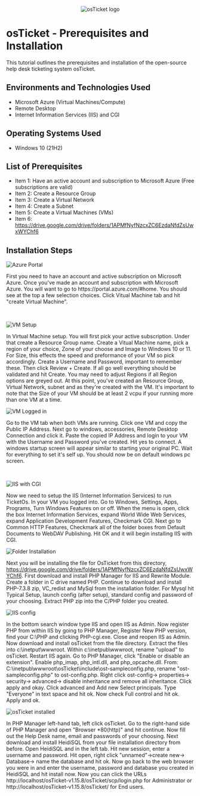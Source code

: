 <p align="center">
<img src="https://i.imgur.com/Clzj7Xs.png" alt="osTicket logo"/>
</p>

<h1>osTicket - Prerequisites and Installation</h1>
This tutorial outlines the prerequisites and installation of the open-source help desk ticketing system osTicket.<br />


<h2>Environments and Technologies Used</h2>

- Microsoft Azure (Virtual Machines/Compute)
- Remote Desktop
- Internet Information Services (IIS) and CGI

<h2>Operating Systems Used </h2>

- Windows 10</b> (21H2)

<h2>List of Prerequisites</h2>

- Item 1:
  Have an active account and subscription to Microsoft Azure (Free subscriptions are valid)
- Item 2:
  Create a Resource Group
- Item 3:
  Create a Virtual Network
- Item 4:
  Create a Subnet
- Item 5:
  Create a Virtual Machines (VMs)
- Item 6:
  https://drive.google.com/drive/folders/1APMfNyfNzcxZC6EzdaNfdZsUwxWYChf6
  
<h2>Installation Steps</h2>

<p>

![Azure Portal](https://github.com/Onstarva/osticket-prereqs/assets/166679644/78a53463-24df-4809-86c3-547a889d4d7d)

</p>
<p>
First you need to have an account and active subscription on Microsoft Azure. Once you've made an account and subscription with Microsoft Azure. You will want to go to https://portal.azure.com/#home. You should see at the top a few selection choices. Click Vitual Machine tab and hit "create Virtual Machine". 
</p>
<br />

<p>
  
![VM Setup](https://github.com/Onstarva/osticket-prereqs/assets/166679644/ccc232c7-e768-48d5-ab8a-ff9d091afe2e)

</p>
<p>
In Virtual Machine setup. You will first pick your active subscription. Under that create a Resource Group name. Create a Vitual Machine name, pick a region of your choice, Zone of your choose and Image to Windows 10 or 11. For Size, this effects the speed and preformance of your VM so pick accordingly. Create a Username and Password, important to remember these. Then click Review + Create. If all go well everything should be validated and hit Create. You may need to adjust Regions if all Region options are greyed out. At this point, you've created an Resource Group, Virtual Network, subnet and as they're created with the VM. It's important to note that the Size of your VM should be at least 2 vcpu if your running more than one VM at a time.
<br />

<p>

![VM Logged in](https://github.com/Onstarva/osticket-prereqs/assets/166679644/b7acbc60-d695-46d8-99e1-232a007836c2)

</p>
<p>
Go to the VM tab when both VMs are running. Click one VM and copy the Public IP Address. Next go to windows, accessories, Remote Desktop Connection and click it. Paste the copied IP Address and login to your VM with the Username and Password you've created. Hit yes to connect. A windows startup screen will appear similar to starting your original PC. Wait for everything to set it's self up. You should now be on default windows pc screen.
</p>
<br />

</p>

![IIS with CGI](https://github.com/Onstarva/osticket-prereqs/assets/166679644/ac2904af-9ad8-41dc-85e1-b3c249fe1304)

Now we need to setup the IIS (Internet Information Services) to run TicketOs. In your VM you logged into. Go to Windows, Settings, Apps, Programs, Turn Windows Features on or off. When the menu is open, click the box Internet Information Services, expand World Wide Web Services, expand Application Development Features, Checkmark CGI. Next go to Common HTTP Features, Checkmark all of the folder boxes from Default Documents to WebDAV Publishing. Hit OK and it will begin installing IIS with CGI.

</p>

![Folder Installation](https://github.com/Onstarva/osticket-prereqs/assets/166679644/cd03cdfe-29f4-467d-925b-b32ab9098518)

Next you will be installing the file for OsTicket from this directory, https://drive.google.com/drive/folders/1APMfNyfNzcxZC6EzdaNfdZsUwxWYChf6. First download and install PHP Manager for IIS and Rewrite Module. Create a folder in C drive named PHP. Continue to download and install PHP-7.3.8 zip, VC_redist and MySql from the installation folder. For Mysql hit Typical Setup, launch config (after setup), standard config and password of your choosing. Extract PHP zip into the C/PHP folder you created.

</p>

![IIS config](https://github.com/Onstarva/osticket-prereqs/assets/166679644/b137587e-dc1e-4f32-82c4-b6b1ff34c318)

In the bottom search window type IIS and open IIS as Admin. Now register PHP from within IIS by going to PHP Manager, Register New PHP version, find your C:\PHP and clicking PHP-cgi.exe. Close and reopen IIS as Admin. Now download and install osTicket from the file directory. Extract the files into c:\inetput\wwwroot. Within c:\inetpub\wwwroot, rename "upload" to osTicket. Restart IIS again. Go to PHP Manager, click "Enable or disable an extension". Enable php_imap, php_intl.dll, and php_opcache.dll. From: C:\inetpub\wwwroot\osTicket\include\ost-sampleconfig.php, rename "ost-sampleconfig.php" to ost-config.php.
Right click ost-config-> properties-> security-> advanced-> disable inheritance and remove all inheritance. Click apply and okay. Click advanced and Add new Select principals. Type "Everyone" in text space and hit ok. Now check Full control and hit ok. Apply and ok.
</p>

![osTicket installed](https://github.com/Onstarva/osticket-prereqs/assets/166679644/ab55d6b3-c639-4790-89de-e21a601dc2b7)

In PHP Manager left-hand tab, left click osTicket. Go to the right-hand side of PHP Manager and open "Browser *80(http)" and hit continue. Now fill out the Help Desk name, email and passwords of your choosing. Next download and install HeidiSQL from your file installation directory from before. Open HeidiSQL and in the left tab. Hit new session, enter a username and password. Hit open, right click "unnamed"->create new-> Database-> name the database and hit ok. Now go back to the web browser you were in and enter the username, password and database you created in HeidiSQL and hit install now. Now you can click the URLs http://localhost/osTicket-v1.15.8/osTicket/scp/login.php for Administrator or http://localhost/osTicket-v1.15.8/osTicket/ for End users.
